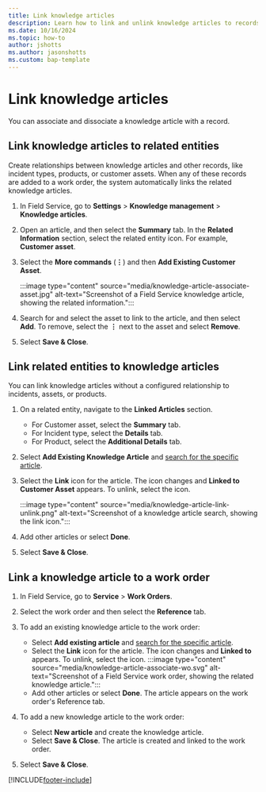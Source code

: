 ```yaml
---
title: Link knowledge articles
description: Learn how to link and unlink knowledge articles to records in Dynamics 365 Field Service.
ms.date: 10/16/2024
ms.topic: how-to
author: jshotts
ms.author: jasonshotts
ms.custom: bap-template
---
```


# Link knowledge articles

You can associate and dissociate a knowledge article with a record.

## Link knowledge articles to related entities

Create relationships between knowledge articles and other records, like incident types, products, or customer assets. When any of these records are added to a work order, the system automatically links the related knowledge articles.

1. In Field Service, go to **Settings** > **Knowledge management** > **Knowledge articles**.

1. Open an article, and then select the **Summary** tab. In the **Related Information** section, select the related entity icon. For example, **Customer asset**.

1. Select the **More commands** (**&vellip;**) and then **Add Existing Customer Asset**.

   :::image type="content" source="media/knowledge-article-associate-asset.jpg" alt-text="Screenshot of a Field Service knowledge article, showing the related information.":::

1. Search for and select the asset to link to the article, and then select **Add**. To remove, select the **&vellip;** next to the asset and select **Remove**.

1. Select **Save & Close**.

## Link related entities to knowledge articles

You can link knowledge articles without a configured relationship to incidents, assets, or products.

1. On a related entity, navigate to the **Linked Articles** section.
   - For Customer asset, select the **Summary** tab.
   - For Incident type, select the **Details** tab.
   - For Product, select the **Additional Details** tab.
1. Select **Add Existing Knowledge Article** and [search for the specific article](field-service-km-search.md).
1. Select the **Link** icon for the article. The icon changes and **Linked to Customer Asset** appears. To unlink, select the icon.

   :::image type="content" source="media/knowledge-article-link-unlink.png" alt-text="Screenshot of a knowledge article search, showing the link icon.":::

1. Add other articles or select **Done**.

1. Select **Save & Close**.

## Link a knowledge article to a work order

1. In Field Service, go to **Service** > **Work Orders**.

1. Select the work order and then select the **Reference** tab.

1. To add an existing knowledge article to the work order:
   - Select **Add existing article** and [search for the specific article](field-service-km-search.md).
   - Select the **Link** icon for the article. The icon changes and **Linked to** appears. To unlink, select the icon.
     :::image type="content" source="media/knowledge-article-associate-wo.svg" alt-text="Screenshot of a Field Service work order, showing the related knowledge article.":::
   - Add other articles or select **Done**. The article appears on the work order's Reference tab.

1. To add a new knowledge article to the work order:
   - Select **New article** and create the knowledge article.
   - Select **Save & Close**. The article is created and linked to the work order.

1. Select **Save & Close**.

[!INCLUDE[footer-include](../includes/footer-banner.md)]

